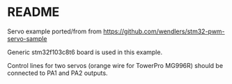 # README


Servo example ported/from from https://github.com/wendlers/stm32-pwm-servo-sample 

Generic stm32f103c8t6 board is used in this example.

Control lines for two servos (orange wire for TowerPro MG996R) should be connected to PA1 and PA2 outputs.

